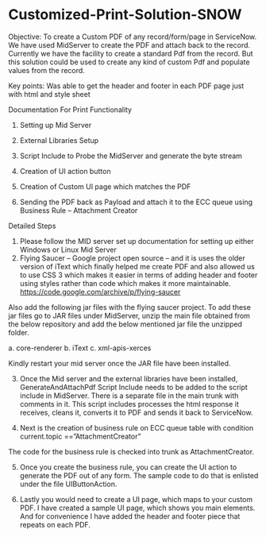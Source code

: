 # Customized-Print-Solution-SNOW
Objective: To create a Custom PDF of any record/form/page in ServiceNow. We have used MidServer to create the PDF and attach back to the record. Currently we have the facility to create a standard Pdf from the record. But this solution could be used to create any kind of custom Pdf and populate values from the record.

Key points: 
Was able to get the header and footer in each PDF page just with html and style sheet

Documentation For Print Functionality

1.	Setting up Mid Server

2.	External Libraries Setup 

3.	Script Include to Probe the MidServer and generate the byte stream

4.	Creation of UI action button 

5.	Creation of Custom UI page which matches the PDF

6.	Sending the PDF back as Payload and attach it to the ECC queue using Business Rule – Attachment Creator

Detailed Steps
1. Please follow the MID server set up documentation for setting up either Windows or Linux Mid Server
2.  Flying Saucer – Google project open source – and it is uses the older version of iText which finally helped me create PDF and also allowed us to use CSS 3 which makes it easier in terms of adding header and footer using styles rather than code which makes it more maintainable. 
https://code.google.com/archive/p/flying-saucer

Also add the following jar files with the flying saucer project. To add these jar files go to JAR files under MidServer, unzip the main file obtained from the below repository and add the below mentioned jar file the unzipped folder.

a.	core-renderer
b.	iText
c.	xml-apis-xerces

Kindly restart your mid server once the JAR file have been installed. 

3. Once the Mid server and the external libraries have been installed, GenerateAndAttachPdf   Script Include needs to be added to the script include in MidServer. There is a separate file in the main trunk with comments in it. This script includes processes the html response it receives, cleans it, converts it to PDF and sends it back to ServiceNow.

4. Next is the creation of business rule on ECC queue table with condition current.topic ==”AttachmentCreator” 

The code for the business rule is checked into trunk as AttachmentCreator.

5. Once you create the business rule, you can create the UI action to generate the PDF out of any form.
The sample code to do that is enlisted under the file UIButtonAction.

6. Lastly you would need to create a UI page, which maps to your custom PDF.  I have created a sample UI page, which shows you main elements. And for convenience I have added the header and footer piece that repeats on each PDF. 


